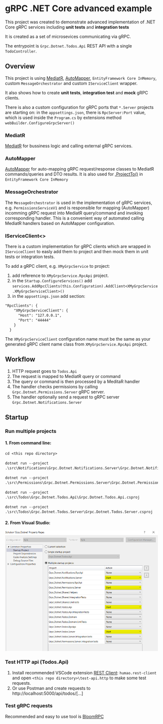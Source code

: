 # gRPC .NET Core advanced example
This project was created to demonstrate advanced implementation of .NET Core gRPC services including **unit tests** and **integration tests**

It is created as a set of microsevices communicating via gRPC.

The entrypoint is `Grpc.Dotnet.Todos.Api` REST API with a single `TodoController`.

## Overview

This project is using [MediatR](https://github.com/jbogard/MediatR), [AutoMapper](https://automapper.org/), `EntityFramework Core InMemory`, custom `MessageOrchestrator` and custom `IServiceClient` wrapper.

It also shows how to create **unit tests**, **integration test** and **mock** gRPC clients.

There is also a custom configuration for gRPC ports that `*.Server` projects are starting on: in the `appsettings.json`, there is `RpcServer:Port` value, which is used inside the `Program.cs` by extensions method `webBuilder.ConfigureGrpcServer()`

### MediatR
 [MediatR](https://github.com/jbogard/MediatR) for bussiness logic and calling external gRPC services.

### AutoMapper
[AutoMapper](https://automapper.org/) for auto-mapping gRPC request/response classes to MediatR commands/queries and DTO results. It is also used for [.ProjectTo()](https://docs.automapper.org/en/latest/Queryable-Extensions.html) in `EntityFramework Core InMemory`

### MessageOrchestrator
The `MessageOrchestrator` is used in the implementation of gRPC services, e.g. `PermissionsServiceV1` and is responsible for mapping (AutoMapper) incomming gRPC request into MediatR query/command and invoking corresponding handler. This is a convenient way of automated calling MediatR handlers based on AutoMapper configuration.

### IServiceClient<>

There is a custom implementation for gRPC clients which are wrapped in `IServiceClient` to easly add them to project and then mock them in unit tests or integration tests.

To add a gRPC client, e.g. `XMyGrpcService` to project:
1. add reference to `XMyGrpcService.RpcApi` project.
2. in the `Startup.ConfigureServices()` add `services.AddRpcClients(this.Configuration).AddClient<XMyGrpcService.XMyGrpcServiceClient>()`
3. in the `appsettings.json` add section:
```
"RpcClients": {
    "XMyGrpcServiceClient": {
      "Host": "127.0.0.1",
      "Port": "44444"
    }
  }
```
The `XMyGrpcServiceClient` configuration name must be the same as your generated gRPC client name class from `XMyGrpcService.RpcApi` project.


## Workflow

1. HTTP request goes to `Todos.Api`
2. The request is mapped to MediatR query or command
3. The query or command is then processed by a MeditaR handler
4. The handler checks permissions by calling `Grpc.Dotnet.Permissions.Server` gRPC server.
5. The handler optionally send a request to gRPC server `Grpc.Dotnet.Notifications.Server` 


## Startup

### Run multiple projects
#### 1. From command line:
```
cd <this repo directory>

dotnet run --project .\src\Notifications\Grpc.Dotnet.Notifications.Server\Grpc.Dotnet.Notifications.Server.csproj

dotnet run --project .\src\Permissions\Grpc.Dotnet.Permissions.Server\Grpc.Dotnet.Permissions.Server.csproj

dotnet run --project .\src\Todos\Grpc.Dotnet.Todos.Api\Grpc.Dotnet.Todos.Api.csproj

dotnet run --project .\src\Todos\Grpc.Dotnet.Todos.Server\Grpc.Dotnet.Todos.Server.csproj
```
#### 2. From Visual Studio:
![Scheme](img/sln_select_startup_projects.png)

### Test HTTP api (Todos.Api)
1. Install recommended VSCode extension [REST Client](https://marketplace.visualstudio.com/items?itemName=humao.rest-client): `humao.rest-client` and open `<this repo directory>\test-api.http` to make some test requests.
2. Or use Postman and create requests to http://localhost:5000/api/todos/[...]

### Test gRPC requests
Recommended and easy to use tool is [BloomRPC](https://github.com/uw-labs/bloomrpc)
